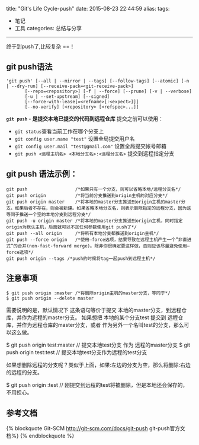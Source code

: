 title: "Git's Life Cycle-push"
date: 2015-08-23 22:44:59
alias: 
tags: 
- 笔记 
- 工具
categories: 总结与分享

---
终于到push了,比较复杂 ==！

## git push语法

``` 
'git push' [--all | --mirror | --tags] [--follow-tags] [--atomic] [-n | --dry-run] [--receive-pack=<git-receive-pack>]
	   [--repo=<repository>] [-f | --force] [--prune] [-v | --verbose]
	   [-u | --set-upstream] [--signed]
	   [--force-with-lease[=<refname>[:<expect>]]]
	   [--no-verify] [<repository> [<refspec>...]]
```
**`git push` - 是提交本地已提交的代码到远程仓库**
提交之前可以使用：
- `git status`查看当前工作在哪个分支上
- `git config user.name "test"` 设置全局提交用户名
- `git config user.mail "test@gmail.com"` 设置全局提交帐号邮箱
- `git push <远程主机名> <本地分支名>:<远程分支名>` 提交到远程指定分支


## git push 语法示例：
```
git push                  /*如果只有一个分支，则可以省略本地/远程分支名*/
git push origin           /*将当前分支推送到origin主机的对应分支*/
git push origin master    /*将本地的master分支推送到origin主机的master分支。如果后者不存在，则会被新建。如果省略本地分支名，则表示删除指定的远程分支，因为这等同于推送一个空的本地分支到远程分支*/
git push -u origin master /*将本地的master分支推送到origin主机，同时指定origin为默认主机，后面就可以不加任何参数使用git push了*/
git push --all origin     /*将所有本地分支都推送到origin主机*/
git push --force origin   /*使用–force选项，结果导致在远程主机产生一个”非直进式”的合并(non-fast-forward merge)。除非你很确定要这样做，否则应该尽量避免使用–force选项*/
git push origin --tags /*push的时候将tag一起push到远程主机*/
```

## 注意事项
```
$ git push origin :master /*将删除origin主机的master分支，等同于*/
$ git push origin --delete master
```
需要说明的是，默认情况下 这条语句等价于提交 本地的master分支，到远程仓库，并作为远程的master分支。
如果想把 本地的某个分支test 提交到 远程仓库，并作为远程仓库的master分支，或者 作为另外一个名叫test的分支，那么可以这么做。

$ git push origin test:master         // 提交本地test分支 作为 远程的master分支
$ git push origin test:test              // 提交本地test分支作为远程的test分支

如果想删除远程的分支呢？类似于上面，如果:左边的分支为空，那么将删除:右边的远程的分支。

$ git push origin :test              // 刚提交到远程的test将被删除，但是本地还会保存的，不用担心。
## 参考文档
{% blockquote Git-SCM http://git-scm.com/docs/git-push git-push官方文档%}
{% endblockquote %}